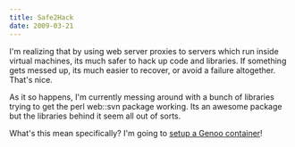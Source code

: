 ```yaml
---
title: Safe2Hack 
date: 2009-03-21
---
```

I'm realizing that by using web server proxies to servers which run inside virtual machines, its much safer to hack up code and libraries. If something gets messed up, its much easier to recover, or avoid a failure altogether. That's nice.

As it so happens, I'm currently messing around with a bunch of libraries trying to get the perl web::svn package working. Its an awesome package but the libraries behind it seem all out of sorts.

What's this mean specifically? I'm going to <a href="http://wiki.openvz.org/Gentoo_template_creation">setup a Genoo container</a>!

